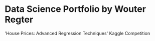 # Data Science Portfolio by Wouter Regter
'House Prices: Advanced Regression Techniques' Kaggle Competition
